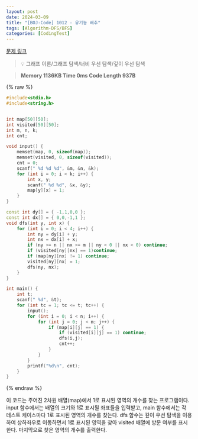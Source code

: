```yaml
---
layout: post
date: 2024-03-09
title: "[BOJ-Code] 1012 - 유기농 배추"
tags: [Algorithm-DFS/BFS]
categories: [CodingTest]
---
```


[문제 링크](https://www.acmicpc.net/problem/1012)


> 💡 그래프 이론/그래프 탐색/너비 우선 탐색/깊이 우선 탐색


> **Memory   1136KB                                   Time   0ms                                Code Length   937B**



{% raw %}
```c++
#include<stdio.h>
#include<string.h>


int map[50][50];
int visited[50][50];
int m, n, k;
int cnt;

void input() {
	memset(map, 0, sizeof(map));
	memset(visited, 0, sizeof(visited));
	cnt = 0;
	scanf(" %d %d %d", &m, &n, &k);
	for (int i = 0; i < k; i++) {
		int x, y;
		scanf(" %d %d", &x, &y);
		map[y][x] = 1;
	}
}

const int dy[] = { -1,1,0,0 };
const int dx[] = { 0,0,-1,1 };
void dfs(int y, int x) {
	for (int i = 0; i < 4; i++) {
		int ny = dy[i] + y;
		int nx = dx[i] + x;
		if (ny >= n || nx >= m || ny < 0 || nx < 0) continue;
		if (visited[ny][nx] == 1)continue;
		if (map[ny][nx] != 1) continue;
		visited[ny][nx] = 1;
		dfs(ny, nx);
	}
}

int main() {
	int t;
	scanf(" %d", &t);
	for (int tc = 1; tc <= t; tc++) {
		input();
		for (int i = 0; i < n; i++) {
			for (int j = 0; j < m; j++) {
				if (map[i][j] == 1) {
					if (visited[i][j] == 1) continue;
					dfs(i,j);
					cnt++;
				}
			}
		}
		printf("%d\n", cnt);
	}
}
```
{% endraw %}



이 코드는 주어진 2차원 배열(map)에서 1로 표시된 영역의 개수를 찾는 프로그램이다. input 함수에서는 배열의 크기와 1로 표시될 좌표들을 입력받고, main 함수에서는 각 테스트 케이스마다 1로 표시된 영역의 개수를 찾는다. dfs 함수는 깊이 우선 탐색을 이용하여 상하좌우로 이동하면서 1로 표시된 영역을 찾아 visited 배열에 방문 여부를 표시한다. 마지막으로 찾은 영역의 개수를 출력한다.

